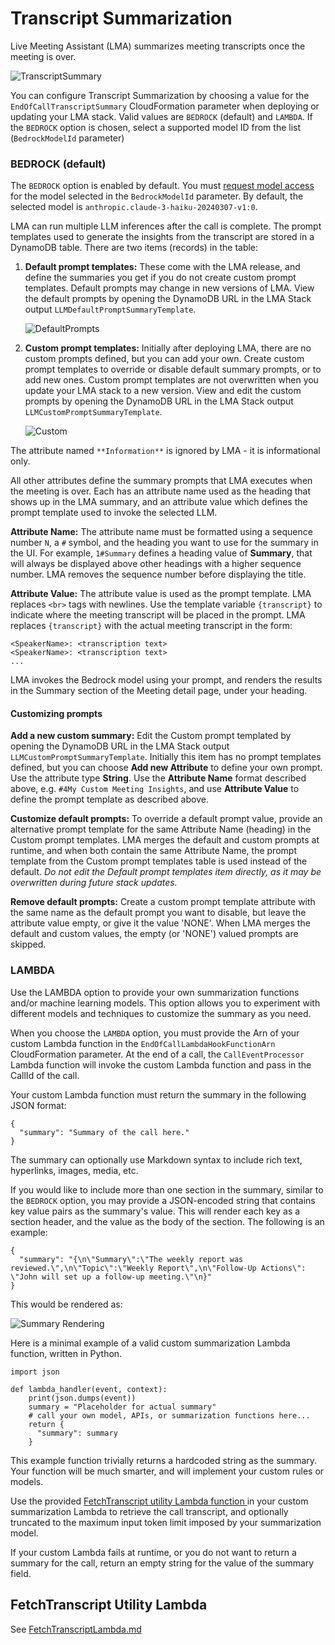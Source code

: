 # Transcript Summarization

Live Meeting Assistant (LMA) summarizes meeting transcripts once the meeting is over.

![TranscriptSummary](./images/post-meeting-summaries.png)
        
You can configure Transcript Summarization by choosing a value for the `EndOfCallTranscriptSummary` CloudFormation parameter when deploying or updating your LMA stack. Valid values are 
`BEDROCK` (default) and `LAMBDA`.
If the `BEDROCK` option is chosen, select a supported model ID from the list (`BedrockModelId` parameter)

### **BEDROCK** (default)

The `BEDROCK` option is enabled by default. You must [request model access](https://docs.aws.amazon.com/bedrock/latest/userguide/model-access.html) for the model selected in the `BedrockModelId` parameter. By default, the selected model is `anthropic.claude-3-haiku-20240307-v1:0`.

LMA can run multiple LLM inferences after the call is complete. The prompt templates used to generate the insights from the transcript are stored in a DynamoDB table. There are two items (records) in the table:  

1. **Default prompt templates:** These come with the LMA release, and define the summaries you get if you do not create custom prompt templates. Default prompts may change in new versions of LMA. View the default prompts by opening the DynamoDB URL in the LMA Stack output `LLMDefaultPromptSummaryTemplate`. 

    ![DefaultPrompts](./images/summary-default-prompts.png)

2. **Custom prompt templates:** Initially after deploying LMA, there are no custom prompts defined, but you can add your own. Create custom prompt templates to override or disable default summary prompts, or to add new ones. Custom prompt templates are not overwritten when you update your LMA stack to a new version. View and edit the custom prompts by opening the DynamoDB URL in the LMA Stack output `LLMCustomPromptSummaryTemplate`.

    ![Custom](./images/summary-custom-prompts.png)

The attribute named `**Information**` is ignored by LMA - it is informational only.

All other attributes define the summary prompts that LMA executes when the meeting is over. Each has an attribute name used as the heading that shows up in the LMA summary, and an attribute value which defines the prompt template used to invoke the selected LLM.  

**Attribute Name:** The attribute name must be formatted using a sequence number `N`, a `#` symbol, and the heading you want to use for the summary in the UI. For example, `1#Summary` defines a heading value of **Summary**, that will always be displayed above other headings with a higher sequence number. LMA removes the sequence number before displaying the title.

**Attribute Value:** The attribute value is used as the prompt template. LMA replaces `<br>` tags with newlines. Use the template variable `{transcript}` to indicate where the meeting transcript will be placed in the prompt. LMA replaces `{transcript}` with the actual meeting transcript in the form:
```
<SpeakerName>: <transcription text>
<SpeakerName>: <transcription text>
...
```
LMA invokes the Bedrock model using your prompt, and renders the results in the Summary section of the Meeting detail page, under your heading.

#### Customizing prompts

**Add a new custom summary:** Edit the Custom prompt templated by opening the DynamoDB URL in the LMA Stack output `LLMCustomPromptSummaryTemplate`. Initially this item has no prompt templates defined, but you can choose **Add new Attribute** to define your own prompt. Use the attribute type **String**. Use the **Attribute Name** format described above, e.g. `#4My Custom Meeting Insights`, and use **Attribute Value** to define the prompt template as described above.

**Customize default prompts:** To override a default prompt value, provide an alternative prompt template for the same Attribute Name (heading) in the Custom prompt templates. LMA merges the default and custom prompts at runtime, and when both contain the same Attribute Name, the prompt template from the Custom prompt templates table is used instead of the default. *Do not edit the Default prompt templates item directly, as it may be overwritten during future stack updates.*

**Remove default prompts:** Create a custom prompt template attribute with the same name as the default prompt you want to disable, but leave the attribute value empty, or give it the value 'NONE'. When LMA merges the default and custom values, the empty (or 'NONE') valued prompts are skipped.


### **LAMBDA**

Use the LAMBDA option to provide your own summarization functions and/or machine learning models. This option allows you to experiment with different models and techniques to customize the summary as you need.

When you choose the `LAMBDA` option, you must provide the Arn of your custom Lambda function in the `EndOfCallLambdaHookFunctionArn` CloudFormation parameter. At the end of a call, the `CallEventProcessor` Lambda function will invoke the custom Lambda function and pass in the CallId of the call.

Your custom Lambda function must return the summary in the following JSON format:

```
{
  "summary": "Summary of the call here."
}
```

The summary can optionally use Markdown syntax to include rich text, hyperlinks, images, media, etc.

If you would like to include more than one section in the summary, similar to the `BEDROCK` option, you may provide a JSON-encoded string that contains key value pairs as the summary's value. This will render each key as a section header, and the value as the body of the section. The following is an example:
```
{
  "summary": "{\n\"Summary\":\"The weekly report was reviewed.\",\n\"Topic\":\"Weekly Report\",\n\"Follow-Up Actions\": \"John will set up a follow-up meeting.\"\n}"
}
```
This would be rendered as:

![Summary Rendering](images/multipart-summary.png)

Here is a minimal example of a valid custom summarization Lambda function, written in Python. 
```
import json

def lambda_handler(event, context):
    print(json.dumps(event))
    summary = "Placeholder for actual summary" 
    # call your own model, APIs, or summarization functions here...
    return {
      "summary": summary
    }
``` 

This example function trivially returns a hardcoded string as the summary. Your function will be much smarter, and will implement your custom rules or models.
  
Use the provided [FetchTranscript utility Lambda function ](./FetchTranscriptLambda.md) in your custom summarization Lambda to retrieve the call transcript, and optionally truncated to the maximum input token limit imposed by your summarization model.

If your custom Lambda fails at runtime, or you do not want to return a summary for the call, return an empty string for the value of the summary field.

## FetchTranscript Utility Lambda

See [FetchTranscriptLambda.md](./FetchTranscriptLambda.md)